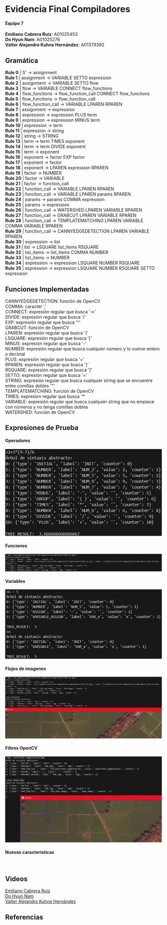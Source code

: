 # Evidencia Final Compiladores
#### Equipo 7
**Emiliano Cabrera Ruiz**: A01025453
<br>**Do Hyun Nam**: A01025276
<br>**Valter Alejandro Kuhne Hernández**: A01379392

## Gramática
**Rule 0** |     S' -> assignment
<br>**Rule 1** |    assignment -> VARIABLE SETTO expression
<br>**Rule 2** |    assignment -> VARIABLE SETTO flow
<br>**Rule 3** |    flow -> VARIABLE CONNECT flow_functions
<br>**Rule 4** |    flow_functions -> flow_function_call CONNECT flow_functions
<br>**Rule 5** |    flow_functions -> flow_function_call
<br>**Rule 6** |    flow_function_call -> VARIABLE LPAREN RPAREN
<br>**Rule 7** |    assignment -> expression
<br>**Rule 8** |    expression -> expression PLUS term
<br>**Rule 9** |    expression -> expression MINUS term
<br>**Rule 10** |   expression -> term
<br>**Rule 11** |   expression -> string
<br>**Rule 12** |   string -> STRING
<br>**Rule 13** |   term -> term TIMES exponent
<br>**Rule 14** |   term -> term DIVIDE exponent
<br>**Rule 15** |   term -> exponent
<br>**Rule 16** |   exponent -> factor EXP factor
<br>**Rule 17** |   exponent -> factor
<br>**Rule 18** |   exponent -> LPAREN expression RPAREN
<br>**Rule 19** |   factor -> NUMBER
<br>**Rule 20** |   factor -> VARIABLE
<br>**Rule 21** |   factor -> function_call
<br>**Rule 22** |   function_call -> VARIABLE LPAREN RPAREN
<br>**Rule 23** |   function_call -> VARIABLE LPAREN params RPAREN
<br>**Rule 24** |   params -> params COMMA expression
<br>**Rule 25** |   params -> expression
<br>**Rule 26** |   function_call -> WATERSHED LPAREN VARIABLE RPAREN
<br>**Rule 27** |   function_call -> GRABCUT LPAREN VARIABLE RPAREN
<br>**Rule 28** |   function_call -> TEMPLATEMATCHING LPAREN VARIABLE COMMA VARIABLE RPAREN
<br>**Rule 29** |   function_call -> CANNYEDGEDETECTION LPAREN VARIABLE RPAREN
<br>**Rule 30** |   expression -> list
<br>**Rule 31** |   list -> LSQUARE list_items RSQUARE
<br>**Rule 32** |   list_items -> list_items COMMA NUMBER
<br>**Rule 33** |   list_items -> NUMBER
<br>**Rule 34** |   expression -> expression LSQUARE NUMBER RSQUARE
<br>**Rule 35** |   expression -> expression LSQUARE NUMBER RSQUARE SETTO expression

## Funciones Implementadas
CANNYEDGEDETECTION: función de OpenCV
<br>COMMA: caracter ','
<br>CONNECT: expresión regular que busca '->'
<br>DIVIDE: expresión regular que busca '/'
<br>EXP: expresión regular que busca '^'
<br>GRABCUT: función de OpenCV
<br>LPAREN: expresión regular que busca '('
<br>LSQUARE: expresión regular que busca '['
<br>MINUS: expresión regular que busca '-'
<br>NUMBER: expresión regular que busca cualquier número y lo vuelve entero o decimal 
<br>PLUS: expresión regular que busca '+'
<br>RPAREN: expresión regular que busca ')'
<br>RSQUARE: expresión regular que busca ']'
<br>SETTO: expresión regular que busca '='
<br>STRING: expresión regular que busca cualquier string que se encuentre entre comillas dobles '"'
<br>TEMPLATEMATCHING: función de OpenCV
<br>TIMES: expresión regular que busca '*'
<br>VARIABLE: expresión regular que busca cualquier string que no empiece con números y no tenga comillas dobles
<br>WATERSHED: función de OpenCV

## Expresiones de Prueba
#### Operadores
![Precedencia de operadores](./doc_images/tree1.png)
#### Funciones
![Funciones](./doc_images/funcs.png)
#### Variables
![Asignacion de variables](./doc_images/vars.png)
#### Flujos de imagenes
![Flujos de imagenes](./doc_images/image_flow.png)
#### Filtros OpenCV
![Filtros OpenCV](./doc_images/filter.png)
#### Nuevas características
![]()

## Videos
[Emiliano Cabrera Ruiz]()
<br>[Do Hyun Nam]()
<br>[Valter Alejandro Kuhne Hernández]()

## Referencias